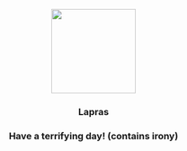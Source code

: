 <p align="center">
    <img src="https://raw.githubusercontent.com/PokeAPI/sprites/master/sprites/pokemon/131.png" width="150" height="150">
</p>
<h3 align="center"> <b>Lapras</b></h3>
<h3 align="center">Have a terrifying day! (contains irony)</h3>

